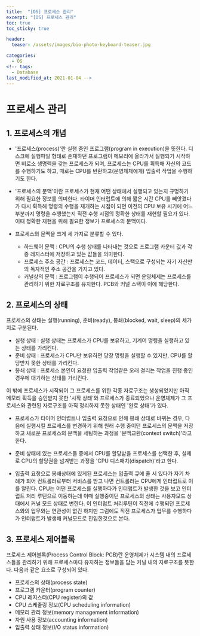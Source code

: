 ```yaml
---
title:  "[OS] 프로세스 관리"
excerpt: "[OS] 프로세스 관리"
toc: true
toc_sticky: true

header:
  teaser: /assets/images/bio-photo-keyboard-teaser.jpg

categories:
  - OS
<!-- tags:
  - Database 
last_modified_at: 2021-01-04 -->
---
```

# 프로세스 관리

## 1. 프로세스의 개념

- '프로세스(process)'란 실행 중인 프로그램(program in execution)을 뜻한다. 디스크에 실행파일 형태로 존재하던 프로그램이 메모리에 올라가서 실행되기 시작하면 비로소 생명력을 갖는 프로세스가 되며,
프로세스는 CPU를 휙득해 자신의 코드를 수행하기도 하고, 때로는 CPU를 반환하고(운영체제에게) 입출력 작업을 수행하기도 한다.

- '프로세스의 문맥'이란 프로세스가 현재 어떤 상태에서 실행되고 있는지 규명하기 위해 필요한 정보를 의미한다. 타이머 인터럽트에 의해 짧은 시간 CPU를 빼앗겼다가 다시 휙득해 명령의 수행을 재개하는 
  시점이 되면 이전의 CPU 보유 시기에 어느 부분까지 명령을 수행했는지 직전 수행 시점의 정확한 상태를 재현할 필요가 있다. 이때 정확한 재현을 위해 필요한 정보가 프로세스의 문맥이다. 
  
- 프로세스의 문맥을 크게 세 가지로 분류할 수 있다.
  - 하드웨어 문맥 : CPU의 수행 상태를 나타내는 것으로 프로그램 카운터 값과 각종 레지스터에 저장하고 있는 값들을 의미한다.
  - 프로세스 주소 공간 : 프로세스는 코드, 데이터, 스택으로 구성되는 자기 자신만의 독자적인 주소 공간을 가지고 있다.
  - 커널상의 문맥 : 프로그램이 수행되어 프로세스가 되면 운영체제는 프로세스를 관리하기 위한 자료구조를 유지한다. PCB와 커널 스택이 이에 해당한다.

## 2. 프로세스의 상태
프로세스의 상태는 실행(running), 준비(ready), 봉쇄(blocked, wait, sleep)의 세가지로 구분된다.

- 실행 상태 : 실행 상태는 프로세스가 CPU를 보유하고, 기계어 명령을 실행하고 있는 상태를 가리킨다.
- 준비 상태 : 프로세스가 CPU만 보유하면 당장 명령을 실행할 수 있지만, CPU를 할당받지 못한 상태를 가리킨다.
- 봉쇄 상태 : 프로세스 본인이 요청한 입출력 작업같은 오래 걸리는 작업을 진행 중인 경우에 대기하는 상태를 가리킨다.

이 밖에 프로세스가 시작되어 그 프로세스를 위한 각종 자료구조는 생성되었지만 아직 메모리 휙득을 승인받지 못한 '시작 상태'와 프로세스가 종료되었으나 운영체제가 그 프로세스와 관련된 자료구조를 아직 정리하지 못한 상태인 '완료 상태'가 있다.


- 프로세스가 타이머 인터럽트나 입출력 요청으로 인해 봉쇄 상태로 바뀌는 경우, 다음에 실행시킬 프로세스를 변경하기 위해 원래 수행 중이던 프로세스의 문맥을 저장하고 새로운 프로세스의 문맥을 세팅하는 과정을 '문맥교환(context switch)'라고 한다.

- 준비 상태에 있는 프로세스들 중에서 CPU를 할당받을 프로세스를 선택한 후, 실제로 CPU의 할당권을 넘겨받는 과정을 'CPU 디스패치(dispatch)'라고 한다.

- 입출력 요청으로 봉쇄상태에 있게된 프로세스는 입출력 큐에 줄 서 있다가 자기 차례가 되어 컨트롤러로부터 서비스를 받고 나면 컨트롤러는 CPU에게 인터럽트로 이를 알린다. CPU는 어떤 프로세스를 실행하다가 인터럽트가 
  발생한 것을 보고 인터럽트 처리 루틴으로 이동하는데 이때 실행중이던 프로세스의 상태는 사용자모드 상태에서 커널 모드 상태로 변한다. 이 인터럽트 처리루틴이 직전에 수행되던 프로세스와의 업무와는 연관성이 없긴 하지만
  그럼에도 직전 프로세스가 업무를 수행하다가 인터럽트가 발생해 커널모드로 진입한것으로 본다.


## 3. 프로세스 제어블록
프로세스 제어블록(Process Control Block: PCB)란 운영체제가 시스템 내의 프로세스들을 관리하기 위해 프로세스마다 유지하는 정보들을 담는 커널 내의 자료구조를 뜻한다. 다음과 같은 요소로 구성되어 있다.

- 프로세스의 상태(process state)
- 프로그램 카운터(program counter)
- CPU 레지스터(CPU register)의 값
- CPU 스케줄링 정보(CPU scheduling information)
- 메모리 관리 정보(memory management information)
- 자원 사용 정보(accounting information)
- 입출력 상태 정보(I/O status information)







